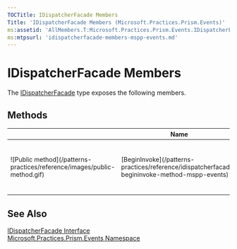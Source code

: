```yaml
---
TOCTitle: IDispatcherFacade Members
Title: 'IDispatcherFacade Members (Microsoft.Practices.Prism.Events)'
ms:assetid: 'AllMembers.T:Microsoft.Practices.Prism.Events.IDispatcherFacade'
ms:mtpsurl: 'idispatcherfacade-members-mspp-events.md'
---
```


# IDispatcherFacade Members

The [IDispatcherFacade](/patterns-practices/reference/idispatcherfacade-interface-mspp-events) type exposes the following members.

## Methods

<table>
<thead>
<tr class="header">
<th> </th>
<th>Name</th>
<th>Description</th>
</tr>
</thead>
<tbody>
<tr class="odd">
<td>![Public method](/patterns-practices/reference/images/public-method.gif)</td>
<td>[BeginInvoke](/patterns-practices/reference/idispatcherfacade-begininvoke-method-mspp-events)</td>
<td><div class="summary">
Dispatches an invocation to the method received as parameter.
</div></td>
</tr>
</tbody>
</table>

## See Also

[IDispatcherFacade Interface](/patterns-practices/reference/idispatcherfacade-interface-mspp-events)  
[Microsoft.Practices.Prism.Events Namespace](/patterns-practices/reference/mspp-events-namespace)  
